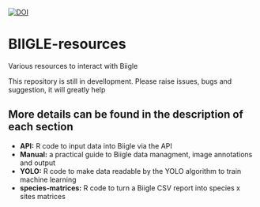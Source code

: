 <a href="https://doi.org/10.5281/zenodo.7728927"><img src="https://zenodo.org/badge/DOI/10.5281/zenodo.7728927.svg" alt="DOI"></a>

# BIIGLE-resources
Various resources to interact with Biigle

This repository is still in devellopment. Please raise issues, bugs and suggestion, it will greatly help

## More details can be found in the description of each section
- **API:** R code to input data into Biigle via the API
- **Manual:** a practical guide to Biigle data managment, image annotations and output
- **YOLO:** R code to make data readable by the YOLO algorithm to train machine learning 
- **species-matrices:** R code to turn a Biigle CSV report into species x sites matrices



